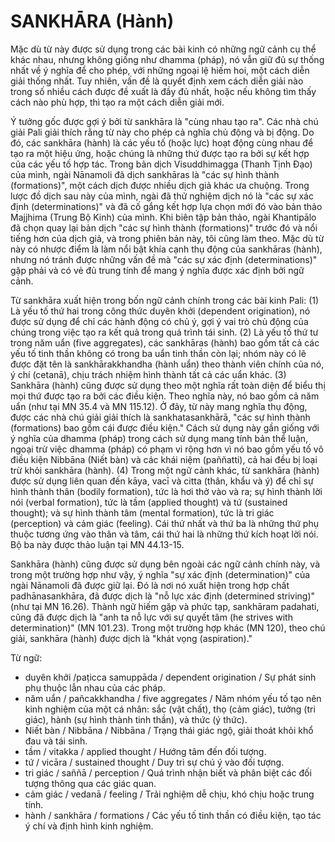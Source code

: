 # SANKHĀRA (Hành)

Mặc dù từ này được sử dụng trong các bài kinh có những ngữ cảnh cụ thể khác nhau, nhưng không giống như dhamma (pháp), nó vẫn giữ đủ sự thống nhất về ý nghĩa để cho phép, với những ngoại lệ hiếm hoi, một cách diễn giải thống nhất. Tuy nhiên, vấn đề là quyết định xem cách diễn giải nào trong số nhiều cách được đề xuất là đầy đủ nhất, hoặc nếu không tìm thấy cách nào phù hợp, thì tạo ra một cách diễn giải mới.

Ý tưởng gốc được gợi ý bởi từ sankhāra là "cùng nhau tạo ra". Các nhà chú giải Pali giải thích rằng từ này cho phép cả nghĩa chủ động và bị động. Do đó, các sankhāra (hành) là các yếu tố (hoặc lực) hoạt động cùng nhau để tạo ra một hiệu ứng, hoặc chúng là những thứ được tạo ra bởi sự kết hợp của các yếu tố hợp tác. Trong bản dịch Visuddhimagga (Thanh Tịnh Đạo) của mình, ngài Nānamoli đã dịch sankhāras là "các sự hình thành (formations)", một cách dịch được nhiều dịch giả khác ưa chuộng. Trong lược đồ dịch sau này của mình, ngài đã thử nghiệm dịch nó là "các sự xác định (determinations)" và đã cố gắng kết hợp lựa chọn mới đó vào bản thảo Majjhima (Trung Bộ Kinh) của mình. Khi biên tập bản thảo, ngài Khantipālo đã chọn quay lại bản dịch "các sự hình thành (formations)" trước đó và nổi tiếng hơn của dịch giả, và trong phiên bản này, tôi cũng làm theo. Mặc dù từ này có nhược điểm là làm nổi bật khía cạnh thụ động của sankhāras (hành), nhưng nó tránh được những vấn đề mà "các sự xác định (determinations)" gặp phải và có vẻ đủ trung tính để mang ý nghĩa được xác định bởi ngữ cảnh.

Từ sankhāra xuất hiện trong bốn ngữ cảnh chính trong các bài kinh Pali: (1) Là yếu tố thứ hai trong công thức duyên khởi (dependent origination), nó được sử dụng để chỉ các hành động có chủ ý, gợi ý vai trò chủ động của chúng trong việc tạo ra kết quả trong quá trình tái sinh. (2) Là yếu tố thứ tư trong năm uẩn (five aggregates), các sankhāras (hành) bao gồm tất cả các yếu tố tinh thần không có trong ba uẩn tinh thần còn lại; nhóm này có lẽ được đặt tên là sankhārakkhandha (hành uẩn) theo thành viên chính của nó, ý chí (cetanā), chịu trách nhiệm hình thành tất cả các uẩn khác. (3) Sankhāra (hành) cũng được sử dụng theo một nghĩa rất toàn diện để biểu thị mọi thứ được tạo ra bởi các điều kiện. Theo nghĩa này, nó bao gồm cả năm uẩn (như tại MN 35.4 và MN 115.12). Ở đây, từ này mang nghĩa thụ động, được các nhà chú giải giải thích là sankhatasankhārā, "các sự hình thành (formations) bao gồm cái được điều kiện." Cách sử dụng này gần giống với ý nghĩa của dhamma (pháp) trong cách sử dụng mang tính bản thể luận, ngoại trừ việc dhamma (pháp) có phạm vi rộng hơn vì nó bao gồm yếu tố vô điều kiện Nibbāna (Niết bàn) và các khái niệm (paññatti), cả hai đều bị loại trừ khỏi sankhāra (hành). (4) Trong một ngữ cảnh khác, từ sankhāra (hành) được sử dụng liên quan đến kāya, vacī và citta (thân, khẩu và ý) để chỉ sự hình thành thân (bodily formation), tức là hơi thở vào và ra; sự hình thành lời nói (verbal formation), tức là tầm (applied thought) và tứ (sustained thought); và sự hình thành tâm (mental formation), tức là tri giác (perception) và cảm giác (feeling). Cái thứ nhất và thứ ba là những thứ phụ thuộc tương ứng vào thân và tâm, cái thứ hai là những thứ kích hoạt lời nói. Bộ ba này được thảo luận tại MN 44.13-15.

Sankhāra (hành) cũng được sử dụng bên ngoài các ngữ cảnh chính này, và trong một trường hợp như vậy, ý nghĩa "sự xác định (determination)" của ngài Nānamoli đã được giữ lại. Đó là nơi nó xuất hiện trong hợp chất padhānasankhāra, đã được dịch là "nỗ lực xác định (determined striving)" (như tại MN 16.26). Thành ngữ hiếm gặp và phức tạp, sankhāram padahati, cũng đã được dịch là "anh ta nỗ lực với sự quyết tâm (he strives with determination)" (MN 101.23). Trong một trường hợp khác (MN 120), theo chú giải, sankhāra (hành) được dịch là "khát vọng (aspiration)."

Từ ngữ:
- duyên khởi /paṭicca samuppāda / dependent origination / Sự phát sinh phụ thuộc lẫn nhau của các pháp.
- năm uẩn / pañcakkhandha / five aggregates / Năm nhóm yếu tố tạo nên kinh nghiệm của một cá nhân: sắc (vật chất), thọ (cảm giác), tưởng (tri giác), hành (sự hình thành tinh thần), và thức (ý thức).
- Niết bàn / Nibbāna / Nibbāna / Trạng thái giác ngộ, giải thoát khỏi khổ đau và tái sinh.
- tầm / vitakka / applied thought / Hướng tâm đến đối tượng.
- tứ / vicāra / sustained thought / Duy trì sự chú ý vào đối tượng.
- tri giác / saññā / perception / Quá trình nhận biết và phân biệt các đối tượng thông qua các giác quan.
- cảm giác / vedanā / feeling / Trải nghiệm dễ chịu, khó chịu hoặc trung tính.
- hành / sankhāra / formations / Các yếu tố tinh thần có điều kiện, tạo tác ý chí và định hình kinh nghiệm.